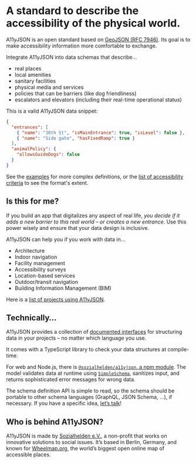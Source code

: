 # A standard to describe the accessibility of the physical world.

<!-- ![A11yJSON icon](./images/logo-dark.svg) -->

<!-- [![Build
Status](https://travis-ci.org/sozialhelden/a11yjson.svg?branch=master)](https://travis-ci.org/sozialhelden/a11yjson) -->

A11yJSON is an open standard based on [GeoJSON (RFC 7946)](https://tools.ietf.org/html/rfc7946). Its goal is to make accessibility information more comfortable to exchange.

Integrate A11yJSON into data schemas that describe…

- real places
- local amenities
- sanitary facilities
- physical media and services
- policies that can be barriers (like dog friendliness)
- escalators and elevators (including their real-time operational status)

This is a valid A11yJSON data snippet:

```json
{
  "entrances": [
    { "name": "30th St", "isMainEntrance": true, "isLevel": false },
    { "name": "Side gate", "hasFixedRamp": true }
  ],
  "animalPolicy": {
    "allowsGuideDogs": false
  }
}
```

See the [examples](docs/1-example-data.md) for more complex definitions, or the [list of accessibility criteria](docs/3-interfaces.md) to see the format's extent.

## Is this for me?

If you build an app that digitalizes any aspect of real life, *you decide if it adds a new barrier to this real world – or creates a new entrance*. Use this power wisely and ensure that your data design is inclusive.

A11yJSON can help you if you work with data in…

- Architecture
- Indoor navigation
- Facility management
- Accessibility surveys
- Location-based services
- Outdoor/transit navigation
- Building Information Management (BIM)

Here is a [list of projects using A11yJSON](./docs/2-who-uses-a11yjson.md).

## Technically…

A11yJSON provides a collection of [documented interfaces](./docs/3-interfaces.md) for structuring data in your projects – no matter which language you use.

It comes with a TypeScript library to check your data structures at compile-time.

For web and Node.js, there is [`@sozialhelden/a11yjson`, a npm module](https://www.npmjs.com/package/@sozialhelden/a11yjson). The model validates data at runtime using [`SimpleSchema`](https://github.com/aldeed/simple-schema-js),  sanitizes input, and returns sophisticated error messages for wrong data.

The schema definition API is simple to read, so the schema should be portable to other schema languages (GraphQL, JSON Schema, …), if necessary. If you have a specific idea, [let’s talk](mailto:developers@sozialhelden.de)!

## Who is behind A11yJSON?

A11yJSON is made by [Sozialhelden e.V.](https://sozialhelden.de), a non-profit that works on innovative solutions to social issues. It’s based in Berlin, Germany, and known for [Wheelmap.org](https://wheelmap.org), the world’s biggest open online map of accessible places.
